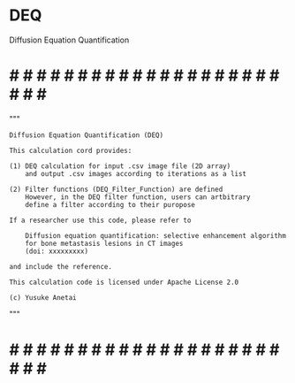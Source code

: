 # DEQ
Diffusion Equation Quantification

# # # # # # # # # # # # # # # # # # # # # # # # #
"""

	Diffusion Equation Quantification (DEQ)

	This calculation cord provides:

	(1) DEQ calculation for input .csv image file (2D array)
		and output .csv images according to iterations as a list

	(2) Filter functions (DEQ_Filter_Function) are defined
		However, in the DEQ filter function, users can artbitrary 
		define a filter according to their puropose  

	If a researcher use this code, please refer to
		
		Diffusion equation quantification: selective enhancement algorithm
		for bone metastasis lesions in CT images
		(doi: xxxxxxxxx)
	
	and include the reference.

	This calculation code is licensed under Apache License 2.0 

	(c) Yusuke Anetai

"""
# # # # # # # # # # # # # # # # # # # # # # # # #
